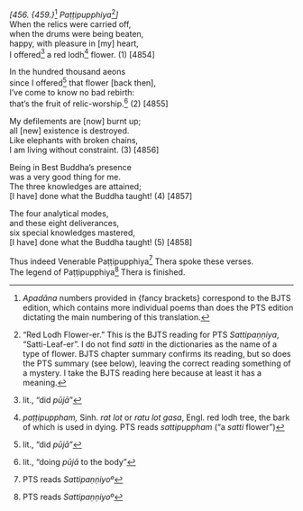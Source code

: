 *\[456. {459.}*[^1] *Paṭṭipupphiya*[^2]*\]*  
When the relics were carried off,  
when the drums were being beaten,  
happy, with pleasure in \[my\] heart,  
I offered[^3] a red lodh[^4] flower. (1) \[4854\]

In the hundred thousand aeons  
since I offered[^5] that flower \[back then\],  
I’ve come to know no bad rebirth:  
that’s the fruit of relic-worship.[^6] (2) \[4855\]

My defilements are \[now\] burnt up;  
all \[new\] existence is destroyed.  
Like elephants with broken chains,  
I am living without constraint. (3) \[4856\]

Being in Best Buddha’s presence  
was a very good thing for me.  
The three knowledges are attained;  
\[I have\] done what the Buddha taught! (4) \[4857\]

The four analytical modes,  
and these eight deliverances,  
six special knowledges mastered,  
\[I have\] done what the Buddha taught! (5) \[4858\]

Thus indeed Venerable Paṭṭipupphiya[^7] Thera spoke these verses.  
The legend of Paṭṭipupphiya[^8] Thera is finished.

[^1]: *Apadāna* numbers provided in {fancy brackets} correspond to the BJTS edition, which contains more individual poems than does the PTS edition dictating the main numbering of this translation.

[^2]: “Red Lodh Flower-er.” This is the BJTS reading for PTS *Sattipaṇṇiya*, “Satti-Leaf-er”. I do not find *satti* in the dictionaries as the name of a type of flower. BJTS chapter summary confirms its reading, but so does the PTS summary (see below), leaving the correct reading something of a mystery. I take the BJTS reading here because at least it has a meaning.

[^3]: lit., “did *pūjā*”

[^4]: *paṭṭipuppham,* Sinh. *rat lot* or *ratu lot gasa*, Engl. red lodh tree, the bark of which is used in dying. PTS reads *sattipuppham* (“a *satti* flower”)

[^5]: lit., “did *pūjā*”

[^6]: lit., “doing *pūjā* to the body”

[^7]: PTS reads *Sattipaṇṇiyoº*

[^8]: PTS reads *Sattipaṇṇiyoº*
